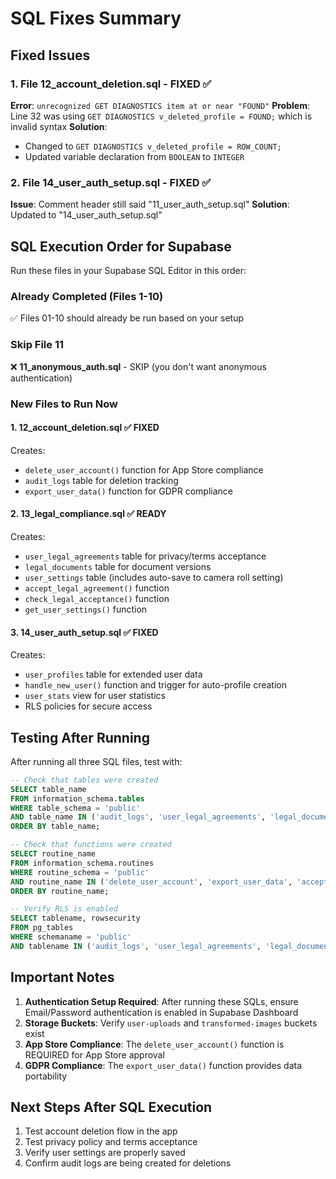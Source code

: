 # SQL Fixes Summary

## Fixed Issues

### 1. **File 12_account_deletion.sql** - FIXED ✅
**Error**: `unrecognized GET DIAGNOSTICS item at or near "FOUND"`
**Problem**: Line 32 was using `GET DIAGNOSTICS v_deleted_profile = FOUND;` which is invalid syntax
**Solution**: 
- Changed to `GET DIAGNOSTICS v_deleted_profile = ROW_COUNT;`
- Updated variable declaration from `BOOLEAN` to `INTEGER`

### 2. **File 14_user_auth_setup.sql** - FIXED ✅
**Issue**: Comment header still said "11_user_auth_setup.sql"
**Solution**: Updated to "14_user_auth_setup.sql"

## SQL Execution Order for Supabase

Run these files in your Supabase SQL Editor in this order:

### Already Completed (Files 1-10)
✅ Files 01-10 should already be run based on your setup

### Skip File 11
❌ **11_anonymous_auth.sql** - SKIP (you don't want anonymous authentication)

### New Files to Run Now

#### 1. **12_account_deletion.sql** ✅ FIXED
Creates:
- `delete_user_account()` function for App Store compliance
- `audit_logs` table for deletion tracking
- `export_user_data()` function for GDPR compliance

#### 2. **13_legal_compliance.sql** ✅ READY
Creates:
- `user_legal_agreements` table for privacy/terms acceptance
- `legal_documents` table for document versions
- `user_settings` table (includes auto-save to camera roll setting)
- `accept_legal_agreement()` function
- `check_legal_acceptance()` function
- `get_user_settings()` function

#### 3. **14_user_auth_setup.sql** ✅ FIXED
Creates:
- `user_profiles` table for extended user data
- `handle_new_user()` function and trigger for auto-profile creation
- `user_stats` view for user statistics
- RLS policies for secure access

## Testing After Running

After running all three SQL files, test with:

```sql
-- Check that tables were created
SELECT table_name 
FROM information_schema.tables 
WHERE table_schema = 'public' 
AND table_name IN ('audit_logs', 'user_legal_agreements', 'legal_documents', 'user_settings', 'user_profiles')
ORDER BY table_name;

-- Check that functions were created
SELECT routine_name 
FROM information_schema.routines 
WHERE routine_schema = 'public' 
AND routine_name IN ('delete_user_account', 'export_user_data', 'accept_legal_agreement', 'check_legal_acceptance', 'get_user_settings', 'handle_new_user')
ORDER BY routine_name;

-- Verify RLS is enabled
SELECT tablename, rowsecurity 
FROM pg_tables 
WHERE schemaname = 'public' 
AND tablename IN ('audit_logs', 'user_legal_agreements', 'legal_documents', 'user_settings', 'user_profiles');
```

## Important Notes

1. **Authentication Setup Required**: After running these SQLs, ensure Email/Password authentication is enabled in Supabase Dashboard
2. **Storage Buckets**: Verify `user-uploads` and `transformed-images` buckets exist
3. **App Store Compliance**: The `delete_user_account()` function is REQUIRED for App Store approval
4. **GDPR Compliance**: The `export_user_data()` function provides data portability

## Next Steps After SQL Execution

1. Test account deletion flow in the app
2. Test privacy policy and terms acceptance
3. Verify user settings are properly saved
4. Confirm audit logs are being created for deletions